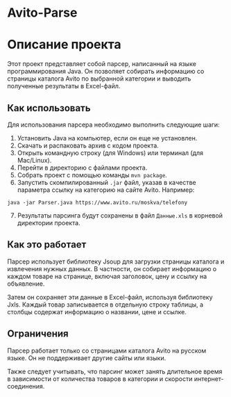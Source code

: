 # Avito-Parse
# Описание проекта

Этот проект представляет собой парсер, написанный на языке программирования Java. Он позволяет собирать информацию со страницы каталога Avito по выбранной категории и выводить полученные результаты в Excel-файл.

## Как использовать

Для использования парсера необходимо выполнить следующие шаги:

1. Установить Java на компьютер, если он еще не установлен.
2. Скачать и распаковать архив с кодом проекта.
3. Открыть командную строку (для Windows) или терминал (для Mac/Linux).
4. Перейти в директорию с файлами проекта.
5. Собрать проект с помощью команды `mvn package`.
6. Запустить скомпилированный `.jar` файл, указав в качестве параметра ссылку на категорию на сайте Avito. Например: 

```java -jar Parser.java https://www.avito.ru/moskva/telefony```

7. Результаты парсинга будут сохранены в файл `Данные.xls` в корневой директории проекта.

## Как это работает

Парсер использует библиотеку Jsoup для загрузки страницы каталога и извлечения нужных данных. В частности, он собирает информацию о каждом товаре на странице, включая заголовок, цену и ссылку на объявление.

Затем он сохраняет эти данные в Excel-файл, используя библиотеку Jxls. Каждый товар записывается в отдельную строку таблицы, а столбцы содержат информацию о названии, цене и ссылке.

## Ограничения

Парсер работает только со страницами каталога Avito на русском языке. Он не поддерживает другие сайты или языки. 

Также следует учитывать, что парсинг может занять длительное время в зависимости от количества товаров в категории и скорости интернет-соединения. 
